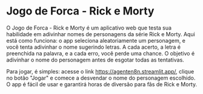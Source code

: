 # Jogo de Forca - Rick e Morty

O Jogo de Forca - Rick e Morty é um aplicativo web que testa sua habilidade em adivinhar nomes de personagens da série Rick e Morty. Aqui está como funciona: o app seleciona aleatoriamente um personagem, e você tenta adivinhar o nome sugerindo letras. A cada acerto, a letra é preenchida na palavra, e a cada erro, você perde uma chance. O objetivo é adivinhar o nome do personagem antes de esgotar todas as tentativas.

Para jogar, é simples: acesse o link https://agenten8n.streamlit.app/, clique no botão "Jogar" e comece a desvendar o nome do personagem escolhido. O app é fácil de usar e garantirá horas de diversão para fãs de Rick e Morty.